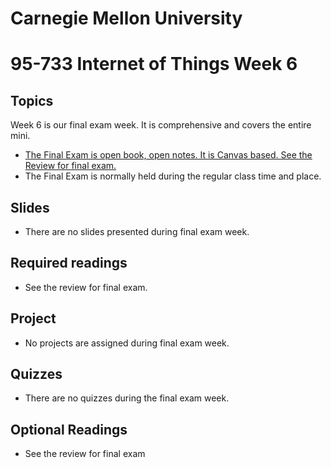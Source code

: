 # Carnegie Mellon University

# 95-733 Internet of Things Week 6

## Topics

Week 6 is our final exam week. It is comprehensive and covers the entire mini.

+ [The Final Exam is open book, open notes. It is Canvas based. See the Review for final exam.](https://www.andrew.cmu.edu/user/mm6/95-733/review.txt)
+ The Final Exam is normally held during the regular class time and place.

## Slides

+ There are no slides presented during final exam week.

## Required readings

+ See the review for final exam.

## Project

+ No projects are assigned during final exam week.

## Quizzes

+ There are no quizzes during the final exam week.

## Optional Readings

+ See the review for final exam

